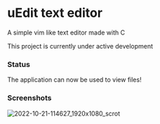# uEdit text editor
A simple vim like text editor made with C

This project is currently under active development

### Status
The application can now be used to view files!

### Screenshots
![2022-10-21-114627_1920x1080_scrot](https://user-images.githubusercontent.com/99042379/197125990-046e682d-9dce-48dd-9254-7cebc6eb5031.png)
